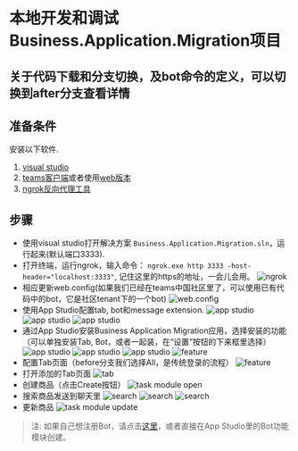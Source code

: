 # 本地开发和调试Business.Application.Migration项目

## 关于代码下载和分支切换，及bot命令的定义，可以切换到after分支查看详情

## 准备条件

安装以下软件.

1. [visual studio](https://visualstudio.microsoft.com/downloads)
2. [teams客户端](https://products.office.com/en-US/microsoft-teams/group-chat-software)或者使用[web版本](https://teams.microsoft.com/)
3. [ngrok反向代理工具](https://ngrok.com/)

## 步骤

- 使用visual studio打开解决方案 `Business.Application.Migration.sln`，运行起来(默认端口3333).
- 打开终端，运行ngrok，输入命令： `ngrok.exe http 3333 -host-header="localhost:3333"`, 记住这里的https的地址，一会儿会用。
![ngrok](images/ngrok_running.png)
- 相应更新web.config(如果我们已经在teams中国社区里了，可以使用已有代码中的bot，它是社区tenant下的一个bot)
![web.config](images/vs_config.png)
- 使用App Studio配置tab, bot和message extension.
![app studio](images/config_tab_host.png)
![app studio](images/config_bot_host.png)
![app studio](images/config_msg_extension.png)
- 通过App Studio安装Business Application Migration应用，选择安装的功能（可以单独安装Tab, Bot，或者一起装，在“设置”按钮的下来框里选择）
![app studio](images/install_app_studio1.png)
![app studio](images/install_app_studio2.png)
![app studio](images/install_app_studio3.png)
![feature](images/install_feature.png)
- 配置Tab页面（before分支我们选择All，是传统登录的流程）
![feature](images/install_configure_page.png)
- 打开添加的Tab页面
![tab](images/installed_tab.png)
- 创建商品（点击Create按钮）
![task module open](images/task_module_open.png)
- 搜索商品发送到聊天里
![search](images/msg_extension_search1.png)
![search](images/msg_extension_search2.png)
![search](images/msg_extension_search3.png)
- 更新商品
![task module update](images/task_module_update.png)

> 注: 如果自己想注册Bot，请点击[这里](https://docs.microsoft.com/en-us/microsoftteams/platform/concepts/bots/bots-create)，或者直接在App Studio里的Bot功能模块创建。
